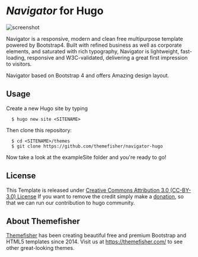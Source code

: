 # _Navigator_ for Hugo
![screenshot](https://user-images.githubusercontent.com/16266381/42418860-3b5ae592-82cb-11e8-8c88-8936ecb9a224.jpg "Home of the website")

Navigator is a responsive, modern and clean free multipurpose template powered by Bootstrap4. Built with refined business as well as corporate elements, and saturated with rich typography, Navigator is lightweight, fast-loading, responsive and W3C-validated, delivering a great first impression to visitors.

Navigator based on Bootstrap 4 and offers Amazing design layout.

## Usage

Create a new Hugo site by typing

```
  $ hugo new site <SITENAME>
```

Then clone this repository:

```
  $ cd <SITENAME>/themes
  $ git clone https://github.com/themefisher/navigator-hugo
```

Now take a look at the exampleSite folder and you're ready to go!

## License

This Template is released under [Creative Commons Attribution 3.0 (CC-BY-3.0) License](https://creativecommons.org/licenses/by/3.0/)
If you want to remove the credit simply make a [donation](https://www.paypal.me/Themefisher), so that we can run our contribution to hugo community.

## About Themefisher

[Themefisher] has been creating beautiful free and premium Bootstrap and HTML5 templates since 2014.
Visit us at https://themefisher.com/ to see other great-looking themes.

[Hugo]: https://gohugo.io/
[Themefisher]: https://themefisher.com/
